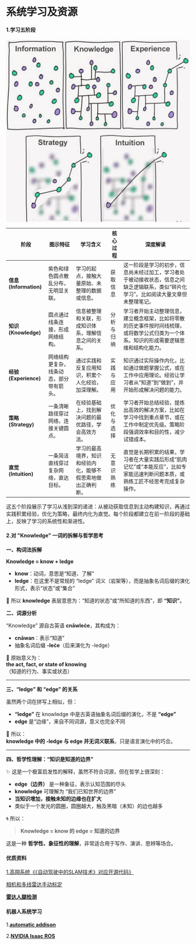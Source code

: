 # 系统学习及资源

#### 1.学习五阶段

<img src="github.assets/杨振宁.jpg" alt="杨振宁" style="zoom:50%;" />



| **阶段**      | **图示特征**                                      | **学习含义**                                                                 | **核心过程**         | **深度解读**                                                                                     |
|---------------|--------------------------------------------------|-----------------------------------------------------------------------------|---------------------|-------------------------------------------------------------------------------------------------|
| **信息 (Information)** | 紫色和绿色圆点散乱分布，无明显关联。              | 学习的起点，接触大量原始、未整理的数据或信息。                                | 获取信息            | 这一阶段是学习的初步，信息尚未经过加工，学习者处于被动接收状态，信息之间缺乏逻辑联系，类似“碎片化学习”。比如阅读大量文章但未整理笔记。 |
| **知识 (Knowledge)**   | 圆点通过线条连接，形成网络结构。                  | 信息被整理和关联，形成知识体系，理解信息之间的关系。                          | 分析与归纳          | 学习者开始主动整理信息，建立概念框架，比如将零散的历史事件按时间线梳理，或将数学公式归类为一个体系。知识的形成需要逻辑思维和结构化能力。 |
| **经验 (Experience)**  | 网络结构更复杂，线条动态，部分带有箭头。          | 通过实践和反复应用知识，积累个人化经验，加深理解。                            | 实践与应用          | 知识通过实际操作内化，比如通过做题掌握公式，或在工作中应用理论。经验让学习者从“知道”到“做到”，并开始形成解决问题的能力。 |
| **策略 (Strategy)**    | 一条清晰路径穿过网络，连接关键圆点。              | 在经验基础上，找到解决问题的最优路径，学会高效方法。                          | 优化与选择          | 学习者开始总结经验，提炼出高效的解决方案，比如在学习中找到重点章节，或在工作中制定优先级。策略阶段强调效率和目的性，减少试错成本。 |
| **直觉 (Intuition)**   | 一条简洁直线穿过复杂网络，直达目标。              | 学习的最高境界，知识和经验内化，能够不假思索地做出正确判断。                  | 无意识熟练          | 直觉是长期积累的结果，学习者在大量实践后形成“肌肉记忆”或“本能反应”，比如专家能迅速判断问题本质，或熟练工匠不经思考完成复杂操作。 |

这五个阶段展示了学习从浅到深的递进：从被动获取信息到主动构建知识，再通过实践积累经验，优化为策略，最终内化为直觉。每个阶段都建立在前一阶段的基础上，反映了学习的系统性和渐进性。



#### 2.对 "Knowledge" 一词的拆解与哲学思考

**一、构词法拆解**

**Knowledge = know + ledge**

- **know**：动词，意思是“知道、了解”
- **ledge**：在这里不是常规的 “ledge” 词义（岩架等），而是抽象名词后缀的演化形式，表示“状态”或“集合”

📌 所以 **knowledge** 表层意思为：“知道的状态”或“所知道的东西”，即 **“知识”**。



**二、词源分析**

“Knowledge” 源自古英语 **cnāwleċe**，其构成为：

- **cnāwan**：表示“知道”  
- 抽象名词后缀 **-leċe**（后来演化为 -ledge）

🧠 原始意义为：  
**the act, fact, or state of knowing**  
（知道的行为、事实或状态）

---

**三、“ledge” 和 “edge” 的关系**

虽然两个词在拼写上相似，但：

- **“ledge”** 在 knowledge 中是古英语抽象名词后缀的演化，不是 **“edge”**
- **edge** 是“边缘”，来自不同词源，意义也完全不同

📎 所以：  
**knowledge 中的 -ledge 与 edge 并无词义联系**，只是语言演化中的巧合。

---

**四、哲学性理解：“知识是知道的边界”**

✨ 这是一个极富启发性的解释，虽然不符合词源，但在哲学上很深刻：

- **edge（边界）** 是一种象征，表示认知范围的尽头  
- **knowledge** 可理解为 “我们已知世界的边界”  
- **当知识增加，接触未知的边缘也在扩大**  
- 类似于一个发光的圆圈，圆圈越大，触及黑暗（未知）的边也越多

🌀 所以：

> **Knowledge = know 的 edge = 知道的边界**

这是一种 **哲学性、象征性的理解**，非常适合用于写作、演讲、思辨等场合。





#### 优质资料

[1.高翔系统《《自动驾驶中的SLAM技术》对应开源代码》](https://github.com/gaoxiang12/slam_in_autonomous_driving?tab=readme-ov-file)

[相机和多线雷达手动标定](https://github.com/tdcsu/clm/tree/main)

[**雷达人腿检测**](https://gitee.com/ncnynl/ros2_leg_detector)

#### 机器人系统学习

1.[**automatic addison**](https://automaticaddison.com/tutorials/)

2.[**NVIDIA Isaac ROS**](https://nvidia-isaac-ros.github.io/index.html)
